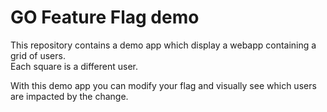 # GO Feature Flag demo

This repository contains a demo app which display a webapp containing a grid of users.  
Each square is a different user.  

With this demo app you can modify your flag and visually see which users are impacted by the change.

 
